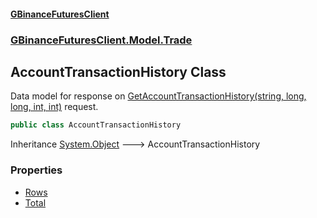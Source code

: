 #### [GBinanceFuturesClient](./index.md 'index')
### [GBinanceFuturesClient.Model.Trade](./GBinanceFuturesClient-Model-Trade.md 'GBinanceFuturesClient.Model.Trade')
## AccountTransactionHistory Class
Data model for response on [GetAccountTransactionHistory(string, long, long, int, int)](./GBinanceFuturesClient-Trade-GetAccountTransactionHistory(string_long_long_int_int).md 'GBinanceFuturesClient.Trade.GetAccountTransactionHistory(string, long, long, int, int)') request.  
```csharp
public class AccountTransactionHistory
```
Inheritance [System.Object](https://docs.microsoft.com/en-us/dotnet/api/System.Object 'System.Object') &#129106; AccountTransactionHistory  
### Properties
- [Rows](./GBinanceFuturesClient-Model-Trade-AccountTransactionHistory-Rows.md 'GBinanceFuturesClient.Model.Trade.AccountTransactionHistory.Rows')
- [Total](./GBinanceFuturesClient-Model-Trade-AccountTransactionHistory-Total.md 'GBinanceFuturesClient.Model.Trade.AccountTransactionHistory.Total')
